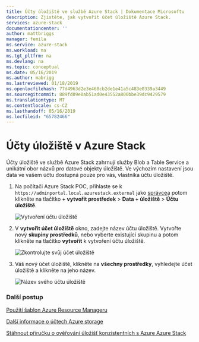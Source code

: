 ```yaml
---
title: Účty úložiště ve službě Azure Stack | Dokumentace Microsoftu
description: Zjistěte, jak vytvořit účet úložiště Azure Stack.
services: azure-stack
documentationcenter: ''
author: mattbriggs
manager: femila
ms.service: azure-stack
ms.workload: na
ms.tgt_pltfrm: na
ms.devlang: na
ms.topic: conceptual
ms.date: 05/16/2019
ms.author: mabrigg
ms.lastreviewed: 01/18/2019
ms.openlocfilehash: 77d4963d2e3e468cb2de1e41a5c483e0339a3449
ms.sourcegitcommit: 889fd09e0ab51ad0e43552a800bbe39dc9429579
ms.translationtype: MT
ms.contentlocale: cs-CZ
ms.lasthandoff: 05/16/2019
ms.locfileid: "65782466"
---
```

# <a name="storage-accounts-in-azure-stack"></a>Účty úložiště v Azure Stack

Účty úložiště ve službě Azure Stack zahrnují služby Blob a Table Service a unikátní obor názvů pro datové objekty úložiště. Ve výchozím nastavení jsou data ve vašem účtu dostupná pouze pro vás, vlastníka účtu úložiště.

1. Na počítači Azure Stack POC, přihlaste se k `https://adminportal.local.azurestack.external` jako [správce](../asdk/asdk-connect.md)a potom klikněte na tlačítko **+ vytvořit prostředek** > **Data + úložiště**  >  **Účtu úložiště**.

   ![Vytvoření účtu úložiště](media/azure-stack-provision-storage-account/image01.png)
2. V **vytvořit účet úložiště** okno, zadejte název účtu úložiště. Vytvořte nový **skupiny prostředků**, nebo vyberte existující skupinu a potom klikněte na tlačítko **vytvořit** k vytvoření účtu úložiště.

   ![Zkontrolujte svůj účet úložiště](media/azure-stack-provision-storage-account/image02.png)
3. Váš nový účet úložiště, klikněte na **všechny prostředky**, vyhledejte účet úložiště a klikněte na jeho název.

    ![Název svého účtu úložiště](media/azure-stack-provision-storage-account/image03.png)

### <a name="next-steps"></a>Další postup
[Použití šablon Azure Resource Manageru](../user/azure-stack-arm-templates.md)

[Další informace o účtech Azure storage](/azure/storage/common/storage-create-storage-account)

[Stáhnout příručku o ověřování úložišť konzistentních s Azure Azure Stack](https://aka.ms/azurestacktp1doc)
